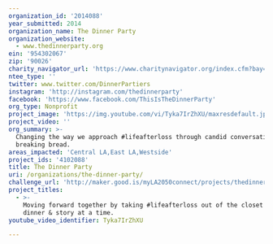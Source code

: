```yaml
---
organization_id: '2014088'
year_submitted: 2014
organization_name: The Dinner Party
organization_website:
  - www.thedinnerparty.org
ein: '954302067'
zip: '90026'
charity_navigator_url: 'https://www.charitynavigator.org/index.cfm?bay=search.profile&ein=954302067'
ntee_type: ''
twitter: www.twitter.com/DinnerPartiers
instagram: 'http://instagram.com/thedinnerparty'
facebook: 'https://www.facebook.com/ThisIsTheDinnerParty'
org_type: Nonprofit
project_image: 'https://img.youtube.com/vi/Tyka7IrZhXU/maxresdefault.jpg'
project_video: ''
org_summary: >-
  Changing the way we approach #lifeafterloss through candid conversation and
  breaking bread.
areas_impacted: 'Central LA,East LA,Westside'
project_ids: '4102088'
title: The Dinner Party
uri: /organizations/the-dinner-party/
challenge_url: 'http://maker.good.is/myLA2050connect/projects/thedinnerparty.html'
project_titles:
  - >-
    Moving forward together by taking #lifeafterloss out of the closet one
    dinner & story at a time.
youtube_video_identifier: Tyka7IrZhXU

---
```

